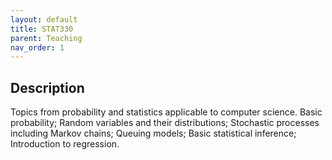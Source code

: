 ```yaml
---
layout: default
title: STAT330
parent: Teaching
nav_order: 1
---
```


## Description
Topics from probability and statistics applicable to computer science. Basic probability; Random variables and their distributions; Stochastic processes including Markov chains; Queuing models; Basic statistical inference; Introduction to regression.
